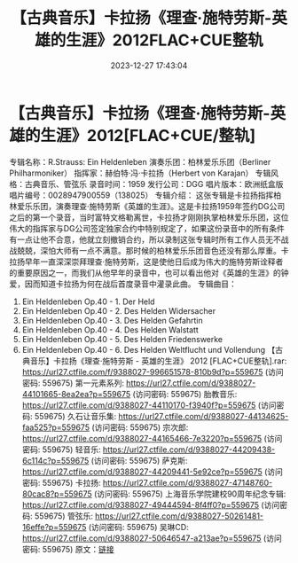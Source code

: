 ﻿---
title: 【古典音乐】卡拉扬《理查·施特劳斯-英雄的生涯》2012FLAC+CUE整轨
date: 2023-12-27 17:43:04
categories: 古典音乐、新世纪、纯音雅乐
tags: 纯音雅乐
---
# 【古典音乐】卡拉扬《理查·施特劳斯-英雄的生涯》2012[FLAC+CUE/整轨]

专辑名称：R.Strauss: Ein Heldenleben
演奏乐团：柏林爱乐乐团（Berliner Philharmoniker）
指挥家：赫伯特·冯·卡拉扬（Herbert von Karajan）
专辑风格：古典音乐、管弦乐
录音时间：1959
发行公司：DGG
唱片版本：欧洲纸盒版
唱片编号：0028947900559（138025）
专辑介绍：
这张专辑是卡拉扬指挥柏林爱乐乐团，演奏理查·施特劳斯《英雄的生涯》。这是卡拉扬1959年签约DG公司之后的第一个录音，当时富特文格勒离世，卡拉扬才刚刚执掌柏林爱乐乐团，这位伟大的指挥家与DG公司签定独家合约中特别规定了，如果这份录音中的所有条件有一点让他不合意，他就立刻撤销合约，所以录制这张专辑时所有工作人员无不战战兢兢，深怕大师有一点不满意。那时候的柏林爱乐乐团音色还没有那么厚重。卡拉扬早年一直深深崇拜理查·施特劳斯，这是使他日后成为伟大的施特劳斯诠释者的重要原因之一，而我们从他早年的录音中，也可以看出他对《英雄的生涯》的钟爱，因而知道卡拉扬为何在战后首度录音中灌录此曲。
专辑曲目：
01. Ein Heldenleben Op.40 - 1. Der Held
02. Ein Heldenleben Op.40 - 2. Des Helden Widersacher
03. Ein Heldenleben Op.40 - 3. Des Helden Gefahrtin
04. Ein Heldenleben Op.40 - 4. Des Helden Walstatt
05. Ein Heldenleben Op.40 - 5. Des Helden Friedenswerke
06. Ein Heldenleben Op.40 - 6. Des Helden Weltflucht und
Vollendung
【古典音乐】卡拉扬《理查·施特劳斯 - 英雄的生涯》 2012 [FLAC+CUE整轨].rar: https://url27.ctfile.com/f/9388027-996651578-810b9d?p=559675
(访问密码: 559675)
第一元素系列: https://url27.ctfile.com/d/9388027-44101665-8ea2ea?p=559675
(访问密码: 559675)
胎教音乐: https://url27.ctfile.com/d/9388027-44110170-f3940f?p=559675
(访问密码: 559675)
久石让音乐集: https://url27.ctfile.com/d/9388027-44134625-faa525?p=559675
(访问密码: 559675)
宗次郎: https://url27.ctfile.com/d/9388027-44165466-7e3220?p=559675
(访问密码: 559675)
轻音乐: https://url27.ctfile.com/d/9388027-44209438-6c114c?p=559675
(访问密码: 559675)
萨克斯: https://url27.ctfile.com/d/9388027-44209441-5e92ce?p=559675
(访问密码: 559675)
卡拉扬: https://url27.ctfile.com/d/9388027-47148760-80cac8?p=559675
(访问密码: 559675)
上海音乐学院建校90周年纪念专辑: https://url27.ctfile.com/d/9388027-49444594-8f4ff0?p=559675
(访问密码: 559675)
管弦乐: https://url27.ctfile.com/d/9388027-50261481-16effe?p=559675
(访问密码: 559675)
吴琳CD: https://url27.ctfile.com/d/9388027-50646547-a213ae?p=559675
(访问密码: 559675)
原文：[链接](https://blog.sina.com.cn/s/blog_1647c7e76010313zn.html)